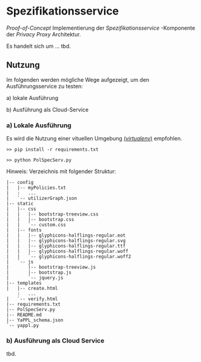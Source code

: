 # Spezifikationsservice
_Proof-of-Concept_ Implementierung der _Spezifikationsservice_ -Komponente der _Privacy Proxy_ Architektur.

Es handelt sich um ... tbd.

## Nutzung

Im folgenden werden mögliche Wege aufgezeigt, um den Ausführungsservice zu testen:

a) lokale Ausführung

b) Ausführung als Cloud-Service

###  a) Lokale Ausführung
Es wird die Nutzung einer vituellen Umgebung [(_virtualenv_)](https://www.dpunkt.de/common/leseproben//12951/2_Ihre%20Entwicklungsumgebung.pdf#page=15) empfohlen.

    >> pip install -r requirements.txt

    >> python PolSpecServ.py

Hinweis: Verzeichnis mit folgender Struktur:

    |-- config
    |   |-- myPolicies.txt
    |   :   ...
    |   `-- utilizerGraph.json
    |-- static
    |   |-- css
    |   |   |-- bootstrap-treeview.css
    |   |   |-- bootstrap.css
    |   |   `-- custom.css
    |   |-- fonts
    |   |   |-- glyphicons-halflings-regular.eot
    |   |   |-- glyphicons-halflings-regular.svg
    |   |   |-- glyphicons-halflings-regular.ttf
    |   |   |-- glyphicons-halflings-regular.woff
    |   |   `-- glyphicons-halflings-regular.woff2
    |   `-- js
    |       |-- bootstrap-treeview.js
    |       |-- bootstrap.js
    |       `-- jquery.js
    |-- templates
    |   |-- create.html
        :   ...
    |   `-- verify.html
    |-- requirements.txt
    |-- PolSpecServ.py
    |-- README.md
    |-- YaPPL_schema.json    
    `-- yappl.py

### b) Ausführung als Cloud Service

tbd.